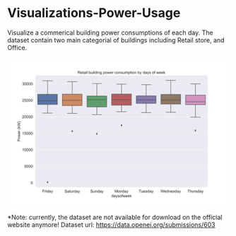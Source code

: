 # Visualizations-Power-Usage

Visualize a commerical building power consumptions of each day. The dataset contain two main categorial of buildings including Retail store, and Office.

![plot](./Images/Retail_DaysofWeek.png)

*Note: currently, the dataset are not available for download on the official website anymore!
Dataset url: https://data.openei.org/submissions/603
